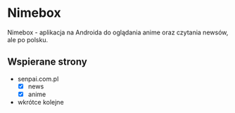 # Nimebox
Nimebox - aplikacja na Androida do oglądania anime oraz czytania newsów, ale po polsku.

## Wspierane strony
- senpai.com.pl
  - [x] news
  - [x] anime
- wkrótce kolejne

